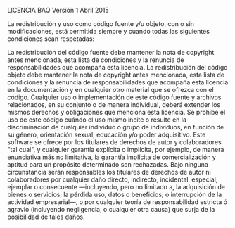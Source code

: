 LICENCIA BAQ Versión 1 Abril 2015

La redistribución y uso como código fuente y/u objeto, con o sin modificaciones, está permitida siempre y cuando todas las siguientes condiciones sean respetadas:

La redistribución del código fuente debe mantener la nota de copyright antes mencionada, esta lista de condiciones y la renuncia de responsabilidades que acompaña esta licencia. La redistribución del código objeto debe mantener la nota de copyright antes mencionada, esta lista de condiciones y la renuncia de responsabilidades que acompaña esta licencia en la documentación y en cualquier otro material que se ofrezca con el código.
Cualquier uso o implementación de este código fuente y archivos relacionados, en su conjunto o de manera individual, deberá extender los mismos derechos y obligaciones que menciona esta licencia.
Se prohibe el uso de este código cuándo el uso mismo incite o resulte en la discriminación de cualquier individuo o grupo de individuos, en función de su género, orientación sexual, educación y/o poder adquisitivo.
Este software se ofrece por los titulares de derechos de autor y colaboradores "tal cual", y cualquier garantía explícita o implícita, por ejemplo, de manera enunciativa más no limitativa, la garantía implícita de comercialización y aptitud para un propósito determinado son rechazadas. Bajo ninguna circunstancia serán responsables los titulares de derechos de autor ni colaboradores por cualquier daño directo, indirecto, incidental, especial, ejemplar o consecuente —incluyendo, pero no limitado a, la adquisición de bienes o servicios; la pérdida uso, datos o beneficios; o interrupción de la actividad empresarial—, o por cualquier teoría de responsabilidad estricta ó agravio (incluyendo negligencia, o cualquier otra causa) que surja de la posibilidad de tales daños.
